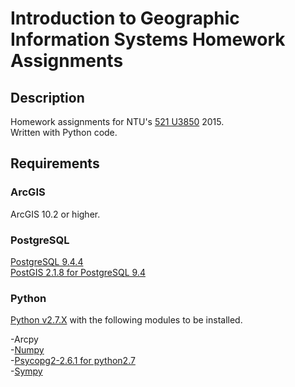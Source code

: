 Introduction to Geographic Information Systems Homework Assignments
==========

## Description
Homework assignments for NTU's [521 U3850](https://goo.gl/WVFOfC) 2015.  
Written with Python code.

## Requirements

### ArcGIS
ArcGIS 10.2 or higher.

### PostgreSQL
[PostgreSQL 9.4.4](http://www.postgresql.org)  
[PostGIS 2.1.8 for PostgreSQL 9.4](http://postgis.net)

### Python
[Python v2.7.X](https://www.python.org) with the following modules to be installed.

-Arcpy  
-[Numpy](http://www.numpy.org)  
-[Psycopg2-2.6.1 for python2.7](http://initd.org/psycopg)  
-[Sympy](http://www.sympy.org/en/index.html)
